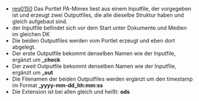 * [req0150](https://github.com/PolitAktiv/politaktiv-requirements/tree/master/de/requirements/req0150.md) 
Das Portlet PA-Mimex liest aus einem Inputfile, der vorgegeben ist und erzeugt zwei Outputfiles, die alle dieselbe Struktur haben und gleich aufgebaut sind.
 * der Inputfile befindet sich vor dem Start unter Dokumente und Medien im gleichen DK 
 * Die beiden Outputfiles werden vom Portlet erzeugt und eben dort abgelegt.
 * Der erste Outputfile bekommt denselben Namen wie der Inputfile, ergänzt um **_check**
 * Der zweit Outputfile bekommt denselben Namen wie der Inputfile, ergänzt um **_out**
 * Die Filenamen der beiden Outputfiles werden ergänzt um den timestamp im Format **_yyyy-mm-dd_hh:mm:ss**
 * Die Extension ist bei allen  gleich und heißt: **ods**


